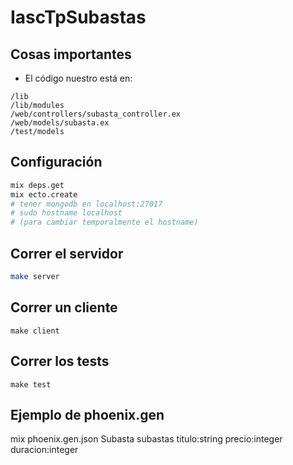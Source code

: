 # IascTpSubastas

## Cosas importantes
- El código nuestro está en:
```
/lib
/lib/modules
/web/controllers/subasta_controller.ex
/web/models/subasta.ex
/test/models
```

## Configuración
```bash
mix deps.get
mix ecto.create
# tener mongodb en localhost:27017
# sudo hostname localhost
# (para cambiar temporalmente el hostname)
```

## Correr el servidor
```bash
make server
```

## Correr un cliente
```
make client
```

## Correr los tests
```
make test
```

## Ejemplo de phoenix.gen
mix phoenix.gen.json Subasta subastas titulo:string precio:integer duracion:integer
